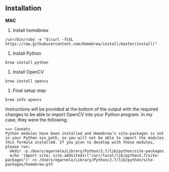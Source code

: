 ## Installation
**MAC**
1. Install homebrew
```
/usr/bin/ruby -e "$(curl -fsSL https://raw.githubusercontent.com/Homebrew/install/master/install)"
```
1. Install Python
```
brew install python
```
1. Install OpenCV
```
brew install opencv
```
1. Final setup step
```
brew info opencv
```
Instructions will be provided at the bottom of the output with the required changes to be able to import OpenCV into your Python program.
In my case, they were the following:
```
==> Caveats
Python modules have been installed and Homebrew's site-packages is not
in your Python sys.path, so you will not be able to import the modules
this formula installed. If you plan to develop with these modules,
please run:
  mkdir -p /Users/egarnelo/Library/Python/2.7/lib/python/site-packages
  echo 'import site; site.addsitedir("/usr/local/lib/python2.7/site-packages")' >> /Users/egarnelo/Library/Python/2.7/lib/python/site-packages/homebrew.pth
```